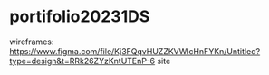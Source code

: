 # portifolio20231DS

wireframes:
https://www.figma.com/file/Kj3FQqvHUZZKVWlcHnFYKn/Untitled?type=design&t=RRk26ZYzKntUTEnP-6
 site
 

